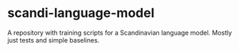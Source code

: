# scandi-language-model
A repository with training scripts for a Scandinavian language model. Mostly just tests and simple baselines.
